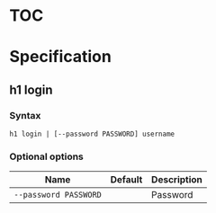 # TOC



# Specification

## h1 login

### Syntax

```h1 login | [--password PASSWORD] username```

### Optional options

| Name | Default | Description | 
| ---- | ------- | ----------- |
| ```--password PASSWORD``` |  | Password |

